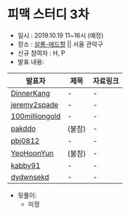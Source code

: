# 피맥 스터디 3차

- 일시 : 2019.10.19 11~16시 (예정)
- 장소 : [살롱-에드할](https://www.spacecloud.kr/space/21071) || 서울 관악구
- 신규 참여자 : H, P
- 발표 내용:

발표자|제목|자료링크
--|--|--
[DinnerKang](https://github.com/DinnerKang)|-| -        
[jeremy2spade](https://github.com/jeremy2spade)|-|-
[100milliongold](https://github.com/100milliongold)|-|-
[pakddo](https://github.com/pakddo)|(불참) |-
[pbj0812](https://github.com/pbj0812)|-|-
[YeoHoonYun](https://github.com/YeoHoonYun)|(불참)|-
[kabby91](https://github.com/kabby91)|-|-
[dydwnsekd](https://github.com/dydwnsekd)|-|-

- 뒷풀이:
  - 미정
